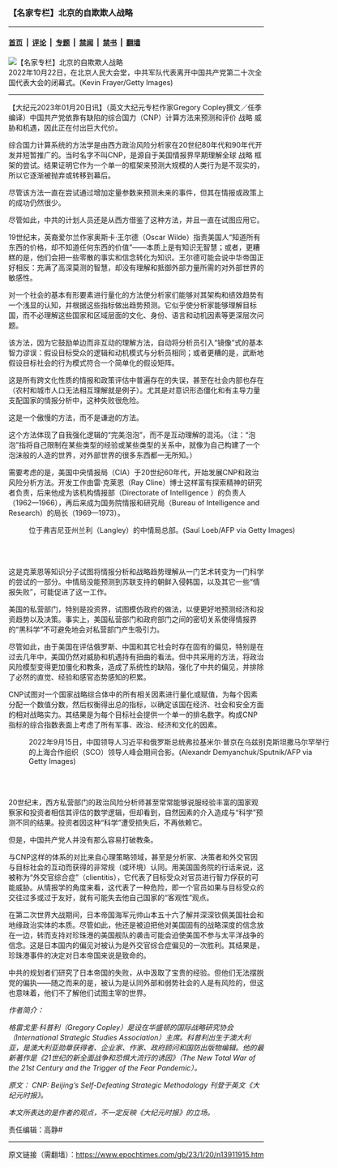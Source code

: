 ### 【名家专栏】北京的自欺欺人战略

---

#### [首页](../../../..?n13911915) &nbsp;|&nbsp; [评论](../../../../../epoch-comment?n13911915) &nbsp;|&nbsp; [专题](../../../../../epoch-special?n13911915) &nbsp;|&nbsp; [禁闻](../../../../../epoch-news?n13911915) &nbsp;|&nbsp; [禁书](../../../../../books?n13911915) &nbsp;|&nbsp; [翻墙](https://github.com/gfw-breaker/nogfw/blob/master/README.md?n13911915)


<div><img alt="【名家专栏】北京的自欺欺人战略" class="attachment-djy_600_400 size-djy_600_400 wp-post-image" src="https://i.epochtimes.com/assets/uploads/2023/01/id13911920-GettyImages-1435523829-700x420-600x400.jpg"/>
<div class="caption">
 2022年10月22日，在北京人民大会堂，中共军队代表离开中国共产党第二十次全国代表大会的闭幕式。(Kevin Frayer/Getty Images)
</div></div><hr/><div class="post_content" id="artbody" itemprop="articleBody">
 <!-- article content begin -->
 <p>
  【大纪元2023年01月20日讯】（英文大纪元专栏作家Gregory Copley撰文／任季编译）中国共产党依靠有缺陷的综合国力（CNP）计算方法来预测和评价
  <ok href="https://www.epochtimes.com/gb/tag/%E6%88%98%E7%95%A5.html">
   战略
  </ok>
  威胁和机遇，因此正在付出巨大代价。
 </p>
 <p>
  综合国力计算系统的方法学是由西方政治风险分析家在20世纪80年代和90年代开发并短暂推广的。当时名字不叫CNP，是源自于美国情报界早期理解全球
  <ok href="https://www.epochtimes.com/gb/tag/%E6%88%98%E7%95%A5.html">
   战略
  </ok>
  框架的尝试。结果证明它作为一个单一的框架来预测大规模的人类行为是不现实的，所以它逐渐被抛弃或转移到幕后。
 </p>
 <p>
  尽管该方法一直在尝试通过增加定量参数来预测未来的事件，但其在情报或政策上的成功仍然很少。
 </p>
 <p>
  尽管如此，中共的计划人员还是从西方借鉴了这种方法，并且一直在试图应用它。
 </p>
 <p>
  19世纪末，英裔爱尔兰作家奥斯卡‧王尔德（Oscar Wilde）指责美国人“知道所有东西的价格，却不知道任何东西的价值”——本质上是有知识无智慧；或者，更糟糕的是，他们会把一些零散的事实和信念转化为知识。王尔德可能会说中华帝国正好相反：充满了高深莫测的智慧，却没有理解和抵御外部力量所需的对外部世界的敏感性。
 </p>
 <p>
  对一个社会的基本有形要素进行量化的方法使分析家们能够对其架构和绩效趋势有一个浅显的认知，并根据这些指标做出趋势预测。它似乎使分析家能够理解目标国，而不必理解这些国家和区域层面的文化、身份、语言和动机因素等更深层次问题。
 </p>
 <p>
  该方法，因为它鼓励单边而非互动的理解方法，自动将分析员引入“镜像”式的基本智力谬误：假设目标受众的逻辑和动机模式与分析员相同；或者更糟的是，武断地假设目标社会的行为模式符合一个简单化的假设矩阵。
 </p>
 <p>
  这是所有跨文化性质的情报和政策评估中普遍存在的失误，甚至在社会内部也存在（农村和城市人口无法相互理解就是例子）。尤其是对意识形态僵化和有主导力量支配国家的情报分析中，这种失败很危险。
 </p>
 <p>
  这是一个傲慢的方法，而不是谦逊的方法。
 </p>
 <p>
  这个方法体现了自我强化逻辑的“完美泡泡”，而不是互动理解的混沌。（注：“泡泡”指将自己限制在某些类型的经验或某些类型的关系中，就像为自己构建了一个泡沫般的人造的世界，对外部世界的很多东西都一无所知。）
 </p>
 <p>
  需要考虑的是，美国中央情报局（CIA）于20世纪60年代，开始发展CNP和政治风险分析方法。开发工作由雷‧克莱恩（Ray Cline）博士这样富有探索精神的研究者负责，后来他成为该机构情报部（Directorate of Intelligence ）的负责人（1962—1966），再后来成为国务院情报和研究局（Bureau of Intelligence and Research）的局长（1969—1973）。
 </p>
 <figure aria-describedby="caption-attachment-13911923" class="wp-caption aligncenter" id="attachment_13911923" style="width: 600px">
  <ok href=" https://i.epochtimes.com/assets/uploads/2023/01/id13911923-cia-hq-1200x811-450x304.jpg" rel="noreferrer noopener" target="_blank">
   <img alt="" class="wp-image-13911923" src="https://i.epochtimes.com/assets/uploads/2023/01/id13911923-cia-hq-1200x811-450x304.jpg"/>
  </ok>
  <br/><figcaption class="wp-caption-text" id="caption-attachment-13911923">
   位于弗吉尼亚州兰利（Langley）的中情局总部。(Saul Loeb/AFP via Getty Images)
  </figcaption><br/>
 </figure><br/>
 <p>
  这是克莱恩等知识分子试图将情报分析和战略趋势理解从一门艺术转变为一门科学的尝试的一部分。中情局没能预测到苏联支持的朝鲜入侵韩国，以及其它一些“情报失败”，可能促进了这一工作。
 </p>
 <p>
  美国的私营部门，特别是投资界，试图模仿政府的做法，以便更好地预测经济和投资趋势以及决策。事实上，美国私营部门和政府部门之间的密切关系使得情报界的“黑科学”不可避免地会对私营部门产生吸引力。
 </p>
 <p>
  尽管如此，由于美国在评估俄罗斯、中国和其它社会时存在固有的偏见，特别是在过去几年中，美国仍然对威胁和机遇持有扭曲的看法。但中共采用的方法，将政治风险模型变得更加僵化和教条，造成了系统性的缺陷，强化了中共的偏见，并排除了必然的直觉、经验和感官态势感知的积累。
 </p>
 <p>
  CNP试图对一个国家战略综合体中的所有相关因素进行量化或赋值，为每个因素分配一个数值分数，然后权衡得出总的指标，以确定该国在经济、社会和安全方面的相对战略实力。其结果是为每个目标社会提供一个单一的排名数字。构成CNP指标的综合指数表面上考虑了所有军事、政治、经济和文化的因素。
 </p>
 <figure aria-describedby="caption-attachment-13911924" class="wp-caption aligncenter" id="attachment_13911924" style="width: 599px">
  <ok href=" https://i.epochtimes.com/assets/uploads/2023/01/id13911924-xi-putin-SCO-meeting-1-1200x800-450x300.jpg" rel="noreferrer noopener" target="_blank">
   <img alt="" class="wp-image-13911924" src="https://i.epochtimes.com/assets/uploads/2023/01/id13911924-xi-putin-SCO-meeting-1-1200x800-450x300.jpg"/>
  </ok>
  <br/><figcaption class="wp-caption-text" id="caption-attachment-13911924">
   2022年9月15日，中国领导人习近平和俄罗斯总统弗拉基米尔‧普京在乌兹别克斯坦撒马尔罕举行的上海合作组织（SCO）领导人峰会期间合影。(Alexandr Demyanchuk/Sputnik/AFP via Getty Images)
  </figcaption><br/>
 </figure><br/>
 <p>
  20世纪末，西方私营部门的政治风险分析师甚至常常能够说服经验丰富的国家观察家和投资者相信其评估的数学逻辑，但却看到，自然因素的介入造成与“科学”预测不同的结果。投资者因这种“科学”遭受损失后，不再依赖它。
 </p>
 <p>
  但是，中国共产党人并没有那么容易打破教条。
 </p>
 <p>
  与CNP这样的体系的对比来自心理策略领域，甚至是分析家、决策者和外交官因与目标社会的互动而获得的非常规（或环境）认同。用美国国务院的行话来说，这被称为“外交官综合症”（clientitis），它代表了目标受众对官员进行智力俘获的可能威胁。从情报学的角度来看，这代表了一种危险，即一个官员如果与目标受众的交往过多或过于友好，就有可能失去他自己国家的“客观性”观点。
 </p>
 <p>
  在第二次世界大战期间，日本帝国海军元帅山本五十六了解并深深钦佩美国社会和地缘政治实体的本质。尽管如此，他还是被迫把他对美国固有的战略深度的信念放在一边，转而支持对珍珠港的美国舰队的袭击可能会迫使美国不参与太平洋战争的信念。这是日本国内的偏见对被认为是外交官综合症偏见的一次胜利。其结果是，珍珠港事件的决定对日本帝国来说是致命的。
 </p>
 <p>
  中共的规划者们研究了日本帝国的失败，从中汲取了宝贵的经验。但他们无法摆脱党的偏执——随之而来的是，被认为是认同外部和弱势社会的人是有风险的，但这也意味着，他们不了解他们试图主宰的世界。
 </p>
 <p>
  <em>
   作者简介：
  </em>
 </p>
 <p>
  <em>
   格雷戈里‧科普利（Gregory Copley）是设在华盛顿的国际战略研究协会（International Strategic Studies Association）主席。科普利出生于澳大利亚，是澳大利亚勋章获得者、企业家、作家、政府顾问和国防出版物编辑。他的最新著作是《21世纪的新全面战争和恐惧大流行的诱因》（The New Total War of the 21st Century and the Trigger of the Fear Pandemic）。
  </em>
 </p>
 <p>
  <em>
   原文：
   <ok href="https://www.theepochtimes.com/cnp-beijings-self-defeating-strategic-methodology_4972549.html">
    CNP: Beijing’s Self-Defeating Strategic Methodology
   </ok>
   刊登于英文《大纪元时报》。
  </em>
 </p>
 <p>
  <em>
   本文所表达的是作者的观点，不一定反映《大纪元时报》的立场。
  </em>
 </p>
 <p>
  责任编辑：高静#
 </p>
 <!-- article content end -->
 <div id="below_article_ad">
 </div>
</div>


---

原文链接（需翻墙）：https://www.epochtimes.com/gb/23/1/20/n13911915.htm
